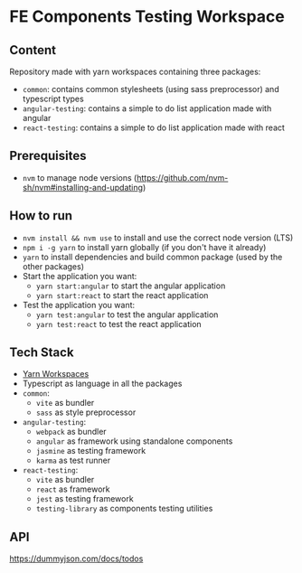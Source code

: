 # FE Components Testing Workspace

## Content

Repository made with yarn workspaces containing three packages:

- `common`: contains common stylesheets (using sass preprocessor) and typescript types
- `angular-testing`: contains a simple to do list application made with angular
- `react-testing`: contains a simple to do list application made with react

## Prerequisites

- `nvm` to manage node versions (https://github.com/nvm-sh/nvm#installing-and-updating)

## How to run

- `nvm install && nvm use` to install and use the correct node version (LTS)
- `npm i -g yarn` to install yarn globally (if you don't have it already)
- `yarn` to install dependencies and build common package (used by the other packages)
- Start the application you want:
  - `yarn start:angular` to start the angular application
  - `yarn start:react` to start the react application
- Test the application you want:
  - `yarn test:angular` to test the angular application
  - `yarn test:react` to test the react application

## Tech Stack

- [Yarn Workspaces](https://classic.yarnpkg.com/en/docs/workspaces/)
- Typescript as language in all the packages
- `common`:
  - `vite` as bundler
  - `sass` as style preprocessor
- `angular-testing`:
  - `webpack` as bundler
  - `angular` as framework using standalone components
  - `jasmine` as testing framework
  - `karma` as test runner
- `react-testing`:
  - `vite` as bundler
  - `react` as framework
  - `jest` as testing framework
  - `testing-library` as components testing utilities

## API

https://dummyjson.com/docs/todos
